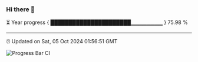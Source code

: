 ### Hi there 👋

⏳ Year progress { ██████████████████████▁▁▁▁▁▁▁▁ } 75.98 %

---

⏰ Updated on Sat, 05 Oct 2024 01:56:51 GMT

![Progress Bar CI](https://github.com/IshwaranRudhara/GIT-ACTION/workflows/Progress%20Bar%20CI/badge.svg)
